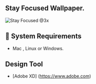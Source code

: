 ## Stay Focused Wallpaper.

![Stay Focused @3x](https://user-images.githubusercontent.com/45048950/67112032-e2c91580-f208-11e9-8200-5565b4ea2175.png)

## 🧰 System Requirements

* Mac , Linux or Windows.

## Design Tool

* [Adobe XD] (https://www.adobe.com)
